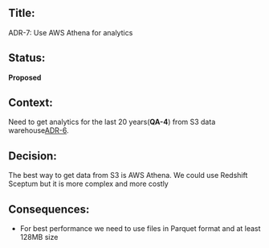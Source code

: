 ## Title: 
ADR-7: Use AWS Athena for analytics

## Status: 
**Proposed**

## Context: 
Need to get analytics for the last 20 years(**QA-4**) from S3 data warehouse[ADR-6](ADR/ADR-6-use-s3-as-warehouse.md).

## Decision: 
The best way to get data from S3 is AWS Athena. We could use Redshift Sceptum but it is more complex and more costly
  
## Consequences: 

* For best performance we need to use files in Parquet format and at least 128MB size
